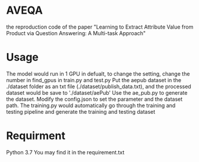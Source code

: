 # AVEQA
the reproduction code of the paper "Learning to Extract Attribute Value from Product via Question Answering: A Multi-task Approach"

# Usage
The model would run in 1 GPU in defualt, to change the setting, change the number in find_gpus in train.py and test.py
Put the aepub dataset in the ./dataset folder as an txt file (./dataset/publish_data.txt), and the processed dataset would be save to './dataset/aePub'
Use the ae_pub.py to generate the dataset.
Modify the config.json to set the parameter and the dataset path.
The training.py would automatically go through the training and testing pipeline and generate the training and testing dataset

# Requirment
Python 3.7
You may find it in the requirement.txt
